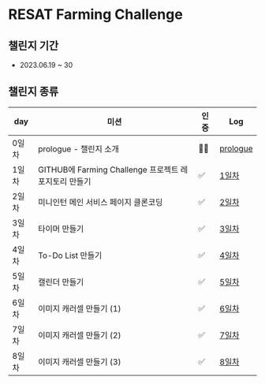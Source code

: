 # RESAT Farming Challenge

## 챌린지 기간
- 2023.06.19 ~ 30

## 챌린지 종류
|day|미션|인증|Log|
|------|---|---|---|
|0일차|prologue - 챌린지 소개|🏃‍♀️|[prologue](https://bluemind917.tistory.com/258)|
|1일차|GITHUB에 Farming Challenge 프로젝트 레포지토리 만들기|✅|[1일차](https://bluemind917.tistory.com/259)|
|2일차|미니인턴 메인 서비스 페이지 클론코딩|✅|[2일차](https://bluemind917.tistory.com/260)|
|3일차|타이머 만들기|✅|[3일차](https://bluemind917.tistory.com/261)|
|4일차|To-Do List 만들기|✅|[4일차](https://bluemind917.tistory.com/262)|
|5일차|캘린더 만들기|✅|[5일차](https://bluemind917.tistory.com/263)|
|6일차|이미지 캐러셀 만들기 (1)|✅|[6일차](https://bluemind917.tistory.com/264)|
|7일차|이미지 캐러셀 만들기 (2)|✅|[7일차](https://bluemind917.tistory.com/265)|
|8일차|이미지 캐러셀 만들기 (3)|✅|[8일차](https://bluemind917.tistory.com/266)|



